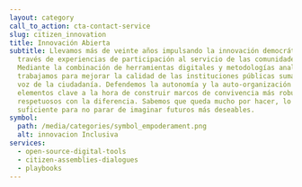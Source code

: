 ```yaml
---
layout: category
call_to_action: cta-contact-service
slug: citizen_innovation
title: Innovación Abierta
subtitle: Llevamos más de veinte años impulsando la innovación democrática a
  través de experiencias de participación al servicio de las comunidades.
  Mediante la combinación de herramientas digitales y metodologías analógicas,
  trabajamos para mejorar la calidad de las instituciones públicas sumando la
  voz de la ciudadanía. Defendemos la autonomía y la auto-organización como
  elementos clave a la hora de construir marcos de convivencia más robustos y
  respetuosos con la diferencia. Sabemos que queda mucho por hacer, lo
  suficiente para no parar de imaginar futuros más deseables.
symbol:
  path: /media/categories/symbol_empoderament.png
  alt: innovacion Inclusiva
services:
  - open-source-digital-tools
  - citizen-assemblies-dialogues
  - playbooks
---
```

